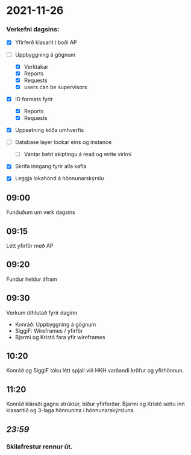 # 2021-11-26

### Verkefni dagsins:
- [x] Yfirferð klasarit í boði AP
- [ ] Uppbyggning á gögnum
  - [X] Verktakar
  - [x] Reports
  - [x] Requests
  - [X] users can be supervisors
- [X] ID formats fyrir
  - [X] Reports
  - [X] Requests
- [x] Uppsetning kóða umhverfis
- [ ] Database layer lookar eins og instance
  - [ ] Vantar betri skiptingu á read og write virkni

- [x] Skrifa inngang fyrir alla kafla

- [x] Leggja lokahönd á hönnunarskýrslu

## 09:00
Funduðum um verk dagsins

## 09:15
Létt yfirför með AP

## 09:20
Fundur heldur áfram

## 09:30
Verkum úthlutað fyrir daginn

- Konráð: Uppbyggning á gögnum
- SiggiF: Wireframes / yfirför
- Bjarmi og Kristó fara yfir wireframes

## 10:20 
Konráð og SiggiF tóku létt spjall við HKH varðandi kröfur og yfirhönnun.

## 11:20 
Konráð kláraði gagna strúktúr, bíður yfirferðar.
Bjarmi og Kristó settu inn klasaritið og 3-laga hönnunina í hönnunarskýrsluna.


## _23:59_
### Skilafrestur rennur út.
